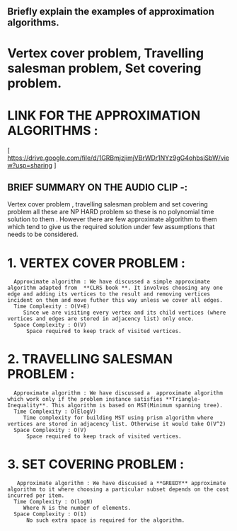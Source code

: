 ## Briefly explain the examples of approximation algorithms.

# Vertex cover problem, Travelling salesman problem, Set covering problem.

# LINK FOR THE APPROXIMATION ALGORITHMS :

[ https://drive.google.com/file/d/1GRBmjzjimjVBrWDr1NYz9gG4ohbsiSbW/view?usp=sharing ]

## BRIEF SUMMARY ON THE AUDIO CLIP -:

Vertex cover problem , travelling salesman problem and set covering problem all these are NP HARD problem so these is no polynomial time solution to them . However there are few approximate algorithm to them which tend to give us the required solution under few assumptions that needs to be considered.

# 1. VERTEX COVER PROBLEM :

      Approximate algorithm : We have discussed a simple approximate algorithm adapted from  **CLRS book **. It involves choosing any one edge and adding its vertices to the result and removing vertices incident on them and move futher this way unless we cover all edges.
      Time Complexity : O(V+E)
         Since we are visiting every vertex and its child vertices (where vertices and edges are stored in adjacency list) only once.
      Space Complexity : O(V)
          Space required to keep track of visited vertices.

# 2. TRAVELLING SALESMAN PROBLEM :

      Approximate algorithm : We have discussed a  approximate algorithm which work only if the problem instance satisfies **Triangle-Inequality**. This algorithm is based on MST(Minimum spanning tree).
      Time Complexity : O(ElogV)
         Time complexity for building MST using prism algorithm where vertices are stored in adjacency list. Otherwise it would take O(V^2)
      Space Complexity : O(V)
          Space required to keep track of visited vertices.

# 3. SET COVERING PROBLEM :

       Approximate algorithm : We have discussed a **GREEDY** approximate algorithm to it where choosing a particular subset depends on the cost incurred per item.
      Time Complexity : O(logN)
         Where N is the number of elements.
      Space Complexity : O(1)
          No such extra space is required for the algorithm.
